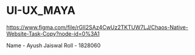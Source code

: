 # UI-UX_MAYA

https://www.figma.com/file/rGlI2SAz4CwUz2TKTUW7LJ/Chaos-Native-Website-Task-Copy?node-id=0%3A1

Name - Ayush Jaiswal
Roll - 1828060
